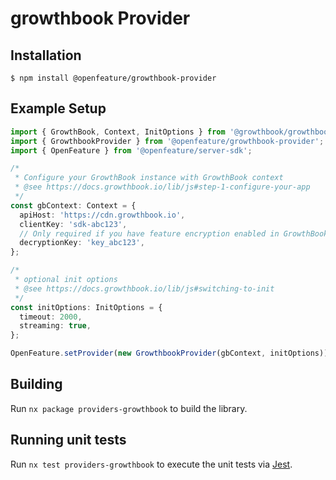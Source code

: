 # growthbook Provider

## Installation

```
$ npm install @openfeature/growthbook-provider
```

## Example Setup

```typescript
import { GrowthBook, Context, InitOptions } from '@growthbook/growthbook';
import { GrowthbookProvider } from '@openfeature/growthbook-provider';
import { OpenFeature } from '@openfeature/server-sdk';

/*
 * Configure your GrowthBook instance with GrowthBook context
 * @see https://docs.growthbook.io/lib/js#step-1-configure-your-app
 */
const gbContext: Context = {
  apiHost: 'https://cdn.growthbook.io',
  clientKey: 'sdk-abc123',
  // Only required if you have feature encryption enabled in GrowthBook
  decryptionKey: 'key_abc123',
};

/*
 * optional init options
 * @see https://docs.growthbook.io/lib/js#switching-to-init
 */
const initOptions: InitOptions = {
  timeout: 2000,
  streaming: true,
};

OpenFeature.setProvider(new GrowthbookProvider(gbContext, initOptions));
```

## Building

Run `nx package providers-growthbook` to build the library.

## Running unit tests

Run `nx test providers-growthbook` to execute the unit tests via [Jest](https://jestjs.io).
